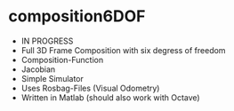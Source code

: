 composition6DOF
===============

* IN PROGRESS
* Full 3D Frame Composition with six degress of freedom
* Composition-Function 
* Jacobian 
* Simple Simulator
* Uses Rosbag-Files (Visual Odometry)
* Written in Matlab (should also work with Octave)

